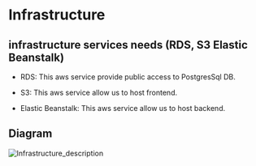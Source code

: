 # Infrastructure
## infrastructure services needs (RDS, S3 Elastic Beanstalk) 

- RDS: This aws service provide public access to PostgresSql DB.


- S3: This aws service allow us to host frontend.

- Elastic Beanstalk: This aws service allow us to host backend. 


## Diagram 

![‏‏Infrastructure_description](https://user-images.githubusercontent.com/114148856/210178664-ea18bf2d-9d17-4295-ad2a-a8dd1a56d441.png)

